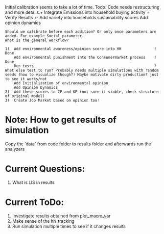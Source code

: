 Initial calibration seems to take a lot of time.
    Todo: Code needs restructuring and more details.+
        Integrate Emissions into household buying activity +
        Verify Results <-
        Add variety into households sustainability scores
        Add opinion dynamics

    Should we calibrate before each addition? Or only once parameters are added. For example Social parameter.
    What is the general workflow?

    1)  Add environmental awareness/opinion score into HH               ! Done
        Add environmental punishment into the Consumermarket process    ! Done
        Run tests                                                       ? What else test to run? Probably needs multiple simulations with random seeds (how to visualize though?) Maybe motivate dirty production? just to see it works/not
        Add Initialization of environmental opinion
        Add Opinion Dynamics
    2)  Add these scores to CP and KP (not sure if viable, check structure of original model)
    3)  Create Job Market based on opinion too!

# Note: How to get results of simulation
Copy the 'data' from code folder to results folder and afterwards run the analyzers

# Current Questions:
1) What is LIS in results

# Current ToDo:
1) Investigate results obtained from plot_macro_var
2) Make sense of the hh_tracking
3) Run simulation multiple times to see if it changes results